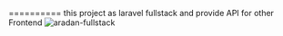 ========== this project as laravel fullstack and provide API for other Frontend
![aradan-fullstack](https://github.com/aslan-asilon31/aradan_laravel_postgresql/assets/116990574/1f19c1be-2a18-4fc3-8007-863da2f5c336)